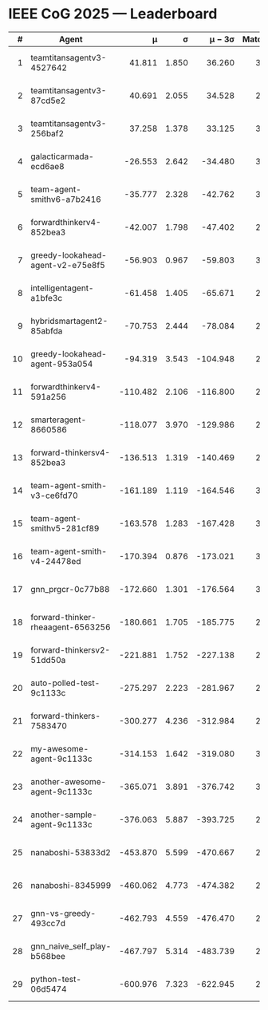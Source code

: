 # IEEE CoG 2025 — Leaderboard

| # | Agent | μ | σ | μ − 3σ | Matches | Updated |
|---:|---|---:|---:|---:|---:|---|
| 1 | teamtitansagentv3-4527642 | 41.811 | 1.850 | 36.260 | 3200 | 2025-08-18 11:38 |
| 2 | teamtitansagentv3-87cd5e2 | 40.691 | 2.055 | 34.528 | 2892 | 2025-08-18 11:38 |
| 3 | teamtitansagentv3-256baf2 | 37.258 | 1.378 | 33.125 | 3132 | 2025-08-18 11:38 |
| 4 | galacticarmada-ecd6ae8 | -26.553 | 2.642 | -34.480 | 3280 | 2025-08-18 11:38 |
| 5 | team-agent-smithv6-a7b2416 | -35.777 | 2.328 | -42.762 | 3020 | 2025-08-18 11:38 |
| 6 | forwardthinkerv4-852bea3 | -42.007 | 1.798 | -47.402 | 2405 | 2025-08-18 11:38 |
| 7 | greedy-lookahead-agent-v2-e75e8f5 | -56.903 | 0.967 | -59.803 | 3036 | 2025-08-18 11:38 |
| 8 | intelligentagent-a1bfe3c | -61.458 | 1.405 | -65.671 | 2489 | 2025-08-18 11:38 |
| 9 | hybridsmartagent2-85abfda | -70.753 | 2.444 | -78.084 | 2935 | 2025-08-18 11:38 |
| 10 | greedy-lookahead-agent-953a054 | -94.319 | 3.543 | -104.948 | 2916 | 2025-08-18 11:38 |
| 11 | forwardthinkerv4-591a256 | -110.482 | 2.106 | -116.800 | 2689 | 2025-08-18 11:38 |
| 12 | smarteragent-8660586 | -118.077 | 3.970 | -129.986 | 2697 | 2025-08-18 11:38 |
| 13 | forward-thinkersv4-852bea3 | -136.513 | 1.319 | -140.469 | 2417 | 2025-08-18 11:38 |
| 14 | team-agent-smith-v3-ce6fd70 | -161.189 | 1.119 | -164.546 | 3412 | 2025-08-18 11:38 |
| 15 | team-agent-smithv5-281cf89 | -163.578 | 1.283 | -167.428 | 3080 | 2025-08-18 11:38 |
| 16 | team-agent-smith-v4-24478ed | -170.394 | 0.876 | -173.021 | 3232 | 2025-08-18 11:38 |
| 17 | gnn_prgcr-0c77b88 | -172.660 | 1.301 | -176.564 | 3150 | 2025-08-18 11:38 |
| 18 | forward-thinker-rheaagent-6563256 | -180.661 | 1.705 | -185.775 | 2922 | 2025-08-18 11:38 |
| 19 | forward-thinkersv2-51dd50a | -221.881 | 1.752 | -227.138 | 2942 | 2025-08-18 11:38 |
| 20 | auto-polled-test-9c1133c | -275.297 | 2.223 | -281.967 | 2460 | 2025-08-18 11:38 |
| 21 | forward-thinkers-7583470 | -300.277 | 4.236 | -312.984 | 2740 | 2025-08-18 11:38 |
| 22 | my-awesome-agent-9c1133c | -314.153 | 1.642 | -319.080 | 3240 | 2025-08-18 11:38 |
| 23 | another-awesome-agent-9c1133c | -365.071 | 3.891 | -376.742 | 3360 | 2025-08-18 11:38 |
| 24 | another-sample-agent-9c1133c | -376.063 | 5.887 | -393.725 | 2840 | 2025-08-18 11:38 |
| 25 | nanaboshi-53833d2 | -453.870 | 5.599 | -470.667 | 2460 | 2025-08-18 11:38 |
| 26 | nanaboshi-8345999 | -460.062 | 4.773 | -474.382 | 2620 | 2025-08-18 11:38 |
| 27 | gnn-vs-greedy-493cc7d | -462.793 | 4.559 | -476.470 | 2560 | 2025-08-18 11:38 |
| 28 | gnn_naive_self_play-b568bee | -467.797 | 5.314 | -483.739 | 2660 | 2025-08-18 11:38 |
| 29 | python-test-06d5474 | -600.976 | 7.323 | -622.945 | 2410 | 2025-08-18 11:38 |
